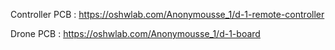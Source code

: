 Controller PCB : https://oshwlab.com/Anonymousse_1/d-1-remote-controller

Drone PCB : https://oshwlab.com/Anonymousse_1/d-1-board
